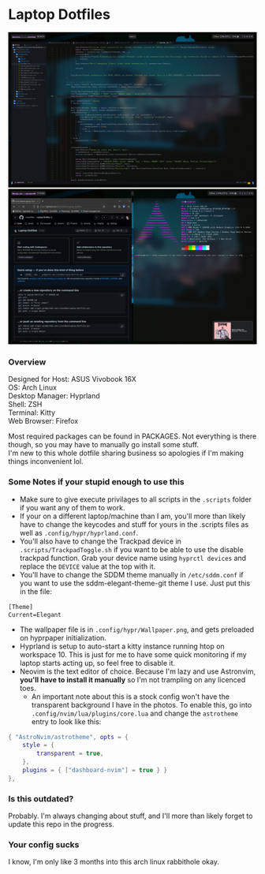 # Laptop Dotfiles 
![](Screenshots/1.png)
![](Screenshots/2.png)

### Overview
Designed for Host: ASUS Vivobook 16X  
OS: Arch Linux  
Desktop Manager: Hyprland  
Shell: ZSH  
Terminal: Kitty  
Web Browser: Firefox  
  
Most required packages can be found in PACKAGES. Not everything is there though, so you may have to manually go install some stuff.  
I'm new to this whole dotfile sharing business so apologies if I'm making things inconvenient lol.

### Some Notes if your stupid enough to use this
- Make sure to give execute privilages to all scripts in the `.scripts` folder if you want any of them to work.
- If your on a different laptop/machine than I am, you'll more than likely have to change the keycodes and stuff for yours in the .scripts files as well as `.config/hypr/hyprland.conf`.
- You'll also have to change the Trackpad device in `.scripts/TrackpadToggle.sh` if you want to be able to use the disable trackpad function. Grab your device name using `hyprctl devices` and replace the `DEVICE` value at the top with it.
- You'll have to change the SDDM theme manually in `/etc/sddm.conf` if you want to use the sddm-elegant-theme-git theme I use. Just put this in the file:
```
[Theme]
Current=Elegant
```
- The wallpaper file is in `.config/hypr/Wallpaper.png`, and gets preloaded on hyprpaper initialization.
- Hyprland is setup to auto-start a kitty instance running htop on workspace 10. This is just for me to have some quick monitoring if my laptop starts acting up, so feel free to disable it.
- Neovim is the text editor of choice. Because I'm lazy and use Astronvim, **you'll have to install it manually** so I'm not trampling on any licenced toes.
    - An important note about this is a stock config won't have the transparent background I have in the photos. To enable this, go into `.config/nvim/lua/plugins/core.lua` and change the `astrotheme` entry to look like this:
```lua
{ "AstroNvim/astrotheme", opts = { 
    style = {
        transparent = true,
    },
    plugins = { ["dashboard-nvim"] = true } } 
},
```

### Is this outdated?
Probably. I'm always changing about stuff, and I'll more than likely forget to update this repo in the progress.

### Your config sucks 
I know, I'm only like 3 months into this arch linux rabbithole okay.
